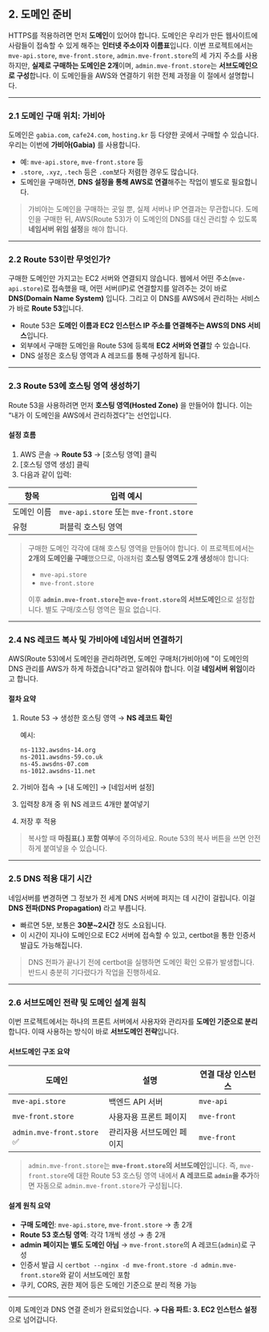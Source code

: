 ## 2. 도메인 준비

HTTPS를 적용하려면 먼저 **도메인**이 있어야 합니다.
도메인은 우리가 만든 웹사이트에 사람들이 접속할 수 있게 해주는 **인터넷 주소이자 이름표**입니다.
이번 프로젝트에서는 `mve-api.store`, `mve-front.store`, `admin.mve-front.store`의 세 가지 주소를 사용하지만,
**실제로 구매하는 도메인은 2개**이며, `admin.mve-front.store`는 **서브도메인으로 구성**합니다.
이 도메인들을 AWS와 연결하기 위한 전체 과정을 이 절에서 설명합니다.

---

### 2.1 도메인 구매 위치: 가비아

도메인은 `gabia.com`, `cafe24.com`, `hosting.kr` 등 다양한 곳에서 구매할 수 있습니다.
우리는 이번에 **가비아(Gabia)** 를 사용합니다.

- 예: `mve-api.store`, `mve-front.store` 등
- `.store`, `.xyz`, `.tech` 등은 `.com`보다 저렴한 경우도 많습니다.
- 도메인을 구매하면, **DNS 설정을 통해 AWS로 연결**해주는 작업이 별도로 필요합니다.

> 가비아는 도메인을 구매하는 곳일 뿐, 실제 서버나 IP 연결과는 무관합니다.
> 도메인을 구매한 뒤, AWS(Route 53)가 이 도메인의 DNS를 대신 관리할 수 있도록 **네임서버 위임 설정**을 해야 합니다.

---

### 2.2 Route 53이란 무엇인가?

구매한 도메인만 가지고는 EC2 서버와 연결되지 않습니다.
웹에서 어떤 주소(`mve-api.store`)로 접속했을 때, 어떤 서버(IP)로 연결할지를 알려주는 것이 바로 **DNS(Domain Name System)** 입니다.
그리고 이 DNS를 AWS에서 관리하는 서비스가 바로 **Route 53**입니다.

- Route 53은 **도메인 이름과 EC2 인스턴스 IP 주소를 연결해주는 AWS의 DNS 서비스**입니다.
- 외부에서 구매한 도메인을 Route 53에 등록해 **EC2 서버와 연결**할 수 있습니다.
- DNS 설정은 호스팅 영역과 A 레코드를 통해 구성하게 됩니다.

---

### 2.3 Route 53에 호스팅 영역 생성하기

Route 53을 사용하려면 먼저 **호스팅 영역(Hosted Zone)** 을 만들어야 합니다.
이는 “내가 이 도메인을 AWS에서 관리하겠다”는 선언입니다.

#### 설정 흐름

1. AWS 콘솔 → **Route 53** → [호스팅 영역] 클릭
2. [호스팅 영역 생성] 클릭
3. 다음과 같이 입력:

| 항목        | 입력 예시                              |
| ----------- | -------------------------------------- |
| 도메인 이름 | `mve-api.store` 또는 `mve-front.store` |
| 유형        | 퍼블릭 호스팅 영역                     |

> 구매한 도메인 각각에 대해 호스팅 영역을 만들어야 합니다.
> 이 프로젝트에서는 **2개의 도메인을 구매**했으므로, 아래처럼 **호스팅 영역도 2개 생성**해야 합니다:
>
> - `mve-api.store`
> - `mve-front.store`
>
> 이후 **`admin.mve-front.store`는 `mve-front.store`의 서브도메인**으로 설정합니다. 별도 구매/호스팅 영역은 필요 없습니다.

---

### 2.4 NS 레코드 복사 및 가비아에 네임서버 연결하기

AWS(Route 53)에서 도메인을 관리하려면, 도메인 구매처(가비아)에
"이 도메인의 DNS 관리를 AWS가 하게 하겠습니다"라고 알려줘야 합니다.
이걸 **네임서버 위임**이라고 합니다.

#### 절차 요약

1. Route 53 → 생성한 호스팅 영역 → **NS 레코드 확인**

   예시:

   ```
   ns-1132.awsdns-14.org
   ns-2011.awsdns-59.co.uk
   ns-45.awsdns-07.com
   ns-1012.awsdns-11.net
   ```

2. 가비아 접속 → [내 도메인] → [네임서버 설정]

3. 입력창 8개 중 위 NS 레코드 4개만 붙여넣기

4. 저장 후 적용

> 복사할 때 **마침표(.) 포함 여부**에 주의하세요. Route 53의 복사 버튼을 쓰면 안전하게 붙여넣을 수 있습니다.

---

### 2.5 DNS 적용 대기 시간

네임서버를 변경하면 그 정보가 전 세계 DNS 서버에 퍼지는 데 시간이 걸립니다.
이걸 **DNS 전파(DNS Propagation)** 라고 부릅니다.

- 빠르면 5분, 보통은 **30분\~2시간** 정도 소요됩니다.
- 이 시간이 지나야 도메인으로 EC2 서버에 접속할 수 있고, certbot을 통한 인증서 발급도 가능해집니다.

> DNS 전파가 끝나기 전에 certbot을 실행하면 도메인 확인 오류가 발생합니다. 반드시 충분히 기다렸다가 작업을 진행하세요.

---

### 2.6 서브도메인 전략 및 도메인 설계 원칙

이번 프로젝트에서는 하나의 프론트 서버에서 사용자와 관리자를 **도메인 기준으로 분리**합니다.
이때 사용하는 방식이 바로 **서브도메인 전략**입니다.

#### 서브도메인 구조 요약

| 도메인                     | 설명                       | 연결 대상 인스턴스 |
| -------------------------- | -------------------------- | ------------------ |
| `mve-api.store`            | 백엔드 API 서버            | `mve-api`          |
| `mve-front.store`          | 사용자용 프론트 페이지     | `mve-front`        |
| `admin.mve-front.store` ✅ | 관리자용 서브도메인 페이지 | `mve-front`        |

> `admin.mve-front.store`는 **`mve-front.store`의 서브도메인**입니다.
> 즉, `mve-front.store`에 대한 Route 53 호스팅 영역 내에서
> **A 레코드로 `admin`을 추가**하면 자동으로 `admin.mve-front.store`가 구성됩니다.

#### 설계 원칙 요약

- **구매 도메인**: `mve-api.store`, `mve-front.store` → 총 2개
- **Route 53 호스팅 영역**: 각각 1개씩 생성 → 총 2개
- **admin 페이지는 별도 도메인 아님** → `mve-front.store`의 A 레코드(`admin`)로 구성
- 인증서 발급 시 `certbot --nginx -d mve-front.store -d admin.mve-front.store`와 같이 서브도메인 포함
- 쿠키, CORS, 권한 제어 등은 도메인 기준으로 분리 적용 가능

---

이제 도메인과 DNS 연결 준비가 완료되었습니다.
**→ 다음 파트: 3. EC2 인스턴스 설정** 으로 넘어갑니다.
